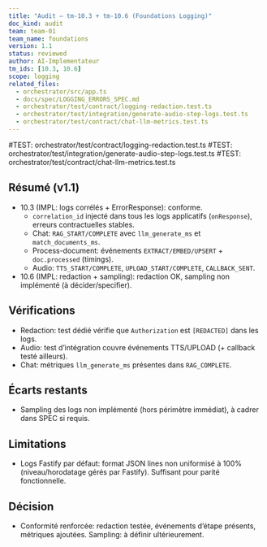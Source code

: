 ```yaml
---
title: "Audit — tm-10.3 + tm-10.6 (Foundations Logging)"
doc_kind: audit
team: team-01
team_name: foundations
version: 1.1
status: reviewed
author: AI-Implementateur
tm_ids: [10.3, 10.6]
scope: logging
related_files:
  - orchestrator/src/app.ts
  - docs/spec/LOGGING_ERRORS_SPEC.md
  - orchestrator/test/contract/logging-redaction.test.ts
  - orchestrator/test/integration/generate-audio-step-logs.test.ts
  - orchestrator/test/contract/chat-llm-metrics.test.ts
---
```


#TEST: orchestrator/test/contract/logging-redaction.test.ts
#TEST: orchestrator/test/integration/generate-audio-step-logs.test.ts
#TEST: orchestrator/test/contract/chat-llm-metrics.test.ts

## Résumé (v1.1)
- 10.3 (IMPL: logs corrélés + ErrorResponse): conforme.
  - `correlation_id` injecté dans tous les logs applicatifs (`onResponse`), erreurs contractuelles stables.
  - Chat: `RAG_START/COMPLETE` avec `llm_generate_ms` et `match_documents_ms`.
  - Process-document: événements `EXTRACT/EMBED/UPSERT` + `doc.processed` (timings).
  - Audio: `TTS_START/COMPLETE`, `UPLOAD_START/COMPLETE`, `CALLBACK_SENT`.
- 10.6 (IMPL: redaction + sampling): redaction OK, sampling non implémenté (à décider/specifier).

## Vérifications
- Redaction: test dédié vérifie que `Authorization` est `[REDACTED]` dans les logs.
- Audio: test d’intégration couvre événements TTS/UPLOAD (+ callback testé ailleurs).
- Chat: métriques `llm_generate_ms` présentes dans `RAG_COMPLETE`.

## Écarts restants
- Sampling des logs non implémenté (hors périmètre immédiat), à cadrer dans SPEC si requis.

## Limitations
- Logs Fastify par défaut: format JSON lines non uniformisé à 100% (niveau/horodatage gérés par Fastify). Suffisant pour parité fonctionnelle.

## Décision
- Conformité renforcée: redaction testée, événements d’étape présents, métriques ajoutées. Sampling: à définir ultérieurement.
